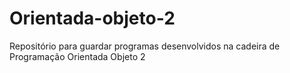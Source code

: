 # Orientada-objeto-2
Repositório para guardar programas desenvolvidos na cadeira de Programação Orientada Objeto 2
